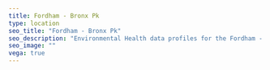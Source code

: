 ```yaml
---
title: Fordham - Bronx Pk
type: location
seo_title: "Fordham - Bronx Pk"
seo_description: "Environmental Health data profiles for the Fordham - Bronx Pk neighborhood of NYC."
seo_image: ""
vega: true
---
```

